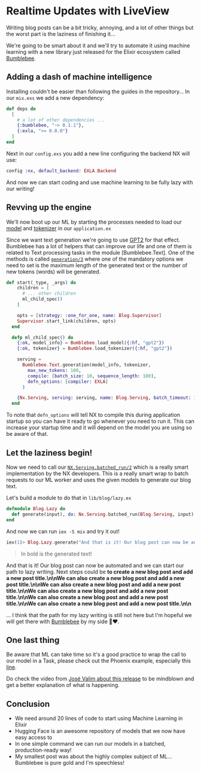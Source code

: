 # Realtime Updates with LiveView

Writing blog posts can be a bit tricky, annoying, and a lot of other things but the worst part is the laziness of finishing it...

We're going to be smart about it and we'll try to automate it using machine learning with a new library just released for the Elixir ecosystem called [Bumblebee](https://github.com/elixir-nx/bumblebee).

## Adding a dash of machine intelligence

Installing couldn't be easier than following the guides in the repository... In our `mix.exs` we add a new dependency:

```elixir
def deps do
  [
    # a lot of other dependencies ...
    {:bumblebee, "~> 0.1.1"},
    {:exla, ">= 0.0.0"}
  ]
end
```

Next in our `config.exs` you add a new line configuring the backend NX will use:

```elixir
config :nx, default_backend: EXLA.Backend
```

And now we can start coding and use machine learning to be fully lazy with our writing!

## Revving up the engine

We'll now boot up our ML by starting the processes needed to load our [model](https://huggingface.co/docs/transformers/main_classes/model) and [tokenizer](https://huggingface.co/docs/transformers/main_classes/tokenizer) in our `application.ex`

Since we want text generation we're going to use [GPT2](https://huggingface.co/gpt2) for that effect. Bumblebee has a lot of helpers that can improve our life and one of them is related to Text processing tasks in the module [Bumblebee.Text]. One of the methods is called [`generation/3`](https://hexdocs.pm/bumblebee/Bumblebee.Text.html#generation/3) where one of the mandatory options we need to set is the maximum length of the generated text or the number of new tokens (words) will be generated.

```elixir
def start(_type, _args) do
    children = [
      # ... other children
      ml_child_spec()
    ]

    opts = [strategy: :one_for_one, name: Blog.Supervisor]
    Supervisor.start_link(children, opts)
  end

  defp ml_child_spec() do
    {:ok, model_info} = Bumblebee.load_model({:hf, "gpt2"})
    {:ok, tokenizer} = Bumblebee.load_tokenizer({:hf, "gpt2"})

    serving =
      Bumblebee.Text.generation(model_info, tokenizer,
        max_new_tokens: 100,
        compile: [batch_size: 10, sequence_length: 100],
        defn_options: [compiler: EXLA]
      )

    {Nx.Serving, serving: serving, name: Blog.Serving, batch_timeout: 100}
  end
```

To note that `defn_options` will tell NX to compile this during application startup so you can have it ready to go whenever you need to run it. This can increase your startup time and it will depend on the model you are using so be aware of that.
## Let the laziness begin!

Now we need to call our [`NX.Serving.batched_run/2`](https://hexdocs.pm/nx/Nx.Serving.html#batched_run/2) which is a really smart implementation by the NX developers. This is a really smart wrap to batch requests to our ML worker and uses the given models to generate our blog text.

Let's build a module to do that in `lib/blog/lazy.ex`
```elixir
defmodule Blog.Lazy do
  def generate(input), do: Nx.Serving.batched_run(Blog.Serving, input)
end
```

And now we can run `iex -S mix` and try it out!
```elixir
iex(1)> Blog.Lazy.generate("And that is it! Our blog post can now be automated and we can start our path to lazy writing. Next steps could be")         
```

> In bold is the generated text!

And that is it! Our blog post can now be automated and we can start our path to lazy writing. Next steps could be **to create a new blog post and add a new post title.\n\nWe can also create a new blog post and add a new post title.\n\nWe can also create a new blog post and add a new post title.\n\nWe can also create a new blog post and add a new post title.\n\nWe can also create a new blog post and add a new post title.\n\nWe can also create a new blog post and add a new post title.\n\n**


... I think that the path for my lazy writing is still not here but I'm hopeful we will get there with [Bumblebee](https://github.com/elixir-nx/bumblebee) by my side 🐝❤️.

## One last thing

Be aware that ML can take time so it's a good practice to wrap the call to our model in a Task, please check out the Phoenix example, especially this [line](https://github.com/elixir-nx/bumblebee/blob/main/examples/phoenix/text_classification.exs#L110).

Do check the video from [José Valim about this release](https://youtu.be/g3oyh3g1AtQ) to be mindblown and get a better explanation of what is happening.

## Conclusion
- We need around 20 lines of code to start using Machine Learning in Elixir
- Hugging Face is an awesome repository of models that we now have easy access to
- In one simple command we can run our models in a batched, production-ready way!
- My smallest post was about the highly complex subject of ML... Bumblebee is pure gold and I'm speechless!